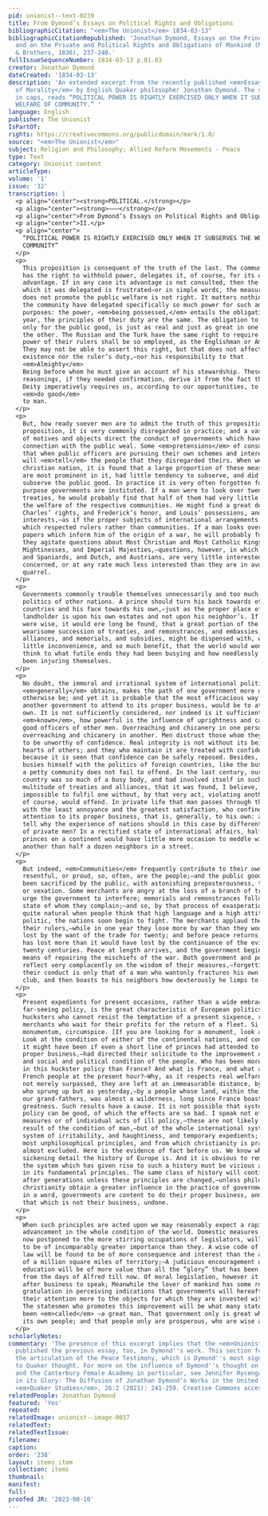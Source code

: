 ```yaml
---
pid: unionist--text-0239
title: From Dymond’s Essays on Political Rights and Obligations
bibliographicCitation: "<em>The Unionist</em> 1834-03-13"
bibliographicCitationRepublished: 'Jonathan Dymond, Essays on the Principles of Morality,
  and on the Private and Political Rights and Obligations of Mankind (New York: Harper
  & Brothers, 1836), 237-240.'
fullIssueSequenceNumber: 1834-03-13 p.01.03
creator: Jonathan Dymond
dateCreated: '1834-03-13'
description: 'An extended excerpt from the recently published <em>Essays on the Principles
  of Morality</em> by English Quaker philosopher Jonathan Dymond. The subtitle, all
  in caps, reads “POLITICAL POWER IS RIGHTLY EXERCISED ONLY WHEN IT SUBSERVES THE
  WELFARE OF COMMUNITY.” '
language: English
publisher: The Unionist
IsPartOf: 
rights: https://creativecommons.org/publicdomain/mark/1.0/
source: "<em>The Unionist</em>"
subject: Religion and Philosophy; Allied Reform Movements - Peace
type: Text
category: Unionist content
articleType: 
volume: '1'
issue: '32'
transcription: |
  <p align="center"><strong>POLITICAL.</strong></p>
  <p align="center"><strong>———</strong></p>
  <p align="center">From Dymond’s Essays on Political Rights and Obligations</p>
  <p align="center">II.</p>
  <p align="center">
    “POLITICAL POWER IS RIGHTLY EXERCISED ONLY WHEN IT SUBSERVES THE WELFARE OF
    COMMUNITY”
  </p>
  <p>
    This proposition is consequent of the truth of the last. The community which
    has the right to withhold power, delegates it, of course, for its own
    advantage. If in any case its advantage is not consulted, then the object for
    which it was delegated is frustrated—or in simple words, the measure which
    does not promote the public welfare is not right. It matters nothing whether
    the community have delegated specifically so much power for such and such
    purposes: the power, <em>being possessed,</em> entails the obligation. Whether a sovereign derives absolute authority for a
    year, the principles of their duty are the same. The obligation to employ it
    only for the public good, is just as real and just as great in one case as in
    the other. The Russian and the Turk have the same right to require that the
    power of their rulers shall be so employed, as the Englishman or American.
    They may not be able to assert this right, but that does not affect its
    existence nor the ruler’s duty,—nor his responsibility to that
    <em>Almighty</em>
    Being before whom he must give an account of his stewardship. These
    reasonings, if they needed confirmation, derive it from the fact that the
    Deity imperatively requires us, according to our opportunities, to
    <em>do good</em>
    to man.
  </p>
  <p>
    But, how ready soever men are to admit the truth of this proposition as a
    proposition, it is very commonly disregarded in practice; and a vast variety
    of motives and objects direct the conduct of governments which have no
    connection with the public weal. Some <em>pretensions</em> of consulting the public weal are, indeed, usual. It is not to be supposed
    that when public officers are pursuing their own schemes and interests, they
    will <em>tell</em> the people that they disregarded theirs. When we look over the history of a
    christian nation, it is found that a large proportion of these measures which
    are most prominent in it, had little tendency to subserve, and did not
    subserve the public good. In practice it is very often forgotten for what
    purpose governments are instituted. If a man were to look over twenty
    treaties, he would probably find that half of them had very little to do with
    the welfare of the respective communities. He might find a great deal about
    Charles’ rights, and Frederick’s honor, and Louis’ possessions, and Francis’
    interests,—as if the proper subjects of international arrangements were those
    which respected rulers rather than communities. If a man looks over the state
    papers which inform him of the origin of a war, he will probably fund that
    they agitate questions about Most Christian and Most Catholic Kings, and High
    Mightinesses, and Imperial Majesties,—questions, however, in which Frenchmen,
    and Spaniards, and Dutch, and Austrians, are very little interested or
    concerned, or at any rate much less interested than they are in avoiding the
    quarrel.
  </p>
  <p>
    Governments commonly trouble themselves unnecessarily and too much with the
    politics of other nations. A prince should turn his back towards other
    countries and his face towards his own,—just as the proper place of a
    landholder is upon his own estates and not upon his neighbor’s. If governments
    were wise, it would ere long be found, that a great portion of the endless and
    wearisome succession of treaties, and remonstrances, and embassies, and
    alliances, and memorials, and subsidies, might be dispensed with, with so
    little inconvenience, and so much benefit, that the world would wonder to
    think to what futile ends they had been busying and how needlessly they had
    been injuring themselves.
  </p>
  <p>
    No doubt, the immoral and irrational system of international politics which
    <em>generally</em> obtains, makes the path of one government more difficult than it would
    otherwise be; and yet it is probable that the most efficacious way of inducing
    another government to attend to its proper business, would be to attend to our
    own. It is not sufficiently considered, nor indeed is it sufficiently
    <em>known</em>, how powerful is the influence of uprightness and candor in conciliating the
    good officers of other men. Overreaching and chicanery in one person, induce
    overreaching and chicanery in another. Men distrust those whom they perceive
    to be unworthy of confidence. Real integrity is not without its being vouched in the
    hearts of others; and they who maintain it are treated with confidence,
    because it is seen that confidence can be safely reposed. Besides, he who
    busies himself with the politics of foreign countries, like the busy bodies in
    a petty community does not fail to offend. In the last century, our own
    country was so much of a busy body, and had involved itself in such a
    multitude of treaties and alliances, that it was found, I believe, quite
    impossible to fulfil one without, by that very act, violating another. This,
    of course, would offend. In private life that man passes through the world
    with the least annoyance and the greatest satisfaction, who confines his
    attention to its proper business, that is, generally, to his own: and who can
    tell why the experience of nations should in this case by different from that
    of private men? In a rectified state of international affairs, half a dozen
    princes on a continent would have little more occasion to meddle with one
    another than half a dozen neighbors in a street.
  </p>
  <p>
    But indeed, <em>Communities</em> frequently contribute to their own injury. If governors are ambitious, or
    resentful, or proud, so, often, are the people;—and the public good has often
    been sacrificed by the public, with astonishing preposterousness, to jealousy
    or vexation. Some merchants are angry at the loss of a branch of trade; they
    urge the government to interfere; memorials and remonstrances follow to the
    state of whom they complain;—and so, by that process of exasperation which is
    quite natural when people think that high language and a high attitude is
    politic, the nations soon begin to fight. The merchants applaud the spirit of
    their rulers,—while in one year they lose more by war than they would have
    lost by the want of the trade for twenty; and before peace returns, the nation
    has lost more than it would have lost by the continuance of the evil for
    twenty centuries. Peace at length arrives, and the government begins to devise
    means of repairing the mischiefs of the war. Both government and people
    reflect very complacently on the wisdom of their measures,—forgetting that
    their conduct is only that of a man who wantonly fractures his own leg with a
    club, and then boasts to his neighbors how dexterously he limps to a surgeon.
  </p>
  <p>
    Present expedients for present occasions, rather than a wide embracing and
    far-seeing policy, is the great characteristic of European politics. We are
    hucksters who cannot resist the temptation of a present sixpence, rather than
    merchants who wait for their profits for the return of a fleet. Si quaeris
    monumentum, circumspice. [If you are looking for a monument, look around.]
    Look at the condition of either of the continental nations, and consider what
    it might have been if even a short line of princes had attended to their
    proper business,—had directed their solicitude to the improvement of the moral
    and social and political condition of the people. Who has been more successful
    in this huckster policy than France? And what is France, and what are the
    French people at the present hour?—Why, as it respects real welfare they are
    not merely surpassed, they are left at an immeasurable distance, by a people
    who sprung up but as yesterday,—by a people whose land, within the memory of
    our grand-fathers, was almost a wilderness, long since France boasted of her
    greatness. Such results have a cause. It is not possible that systems of
    policy can be good, of which the effects are so bad. I speak not of particular
    measures or of individual acts of ill policy,—these are not likely to be the
    result of the condition of man,—but of the whole international system,—a
    system of irritability, and haughtiness, and temporary expedients; a system of
    most unphilosophical principles, and from which christianity is practically
    almost excluded. Here is the evidence of fact before us. We know what a
    sickening detail the history of Europe is. And it is obvious to remark, that
    the system which has given rise to such a history must be vicious and mistaken
    in its fundamental principles. The same class of history will continue to
    after generations unless these principles are changed,—unless philosophy and
    christianity obtain a greater influence in the practice of government; unless,
    in a word, governments are content to do their proper business, and to leave
    that which is not their business, undone.
  </p>
  <p>
    When such principles are acted upon we may reasonably expect a rapid
    advancement in the whole condition of the world. Domestic measures which are
    now postponed to the more stirring occupations of legislators, will be found
    to be of incomparably greater importance than they. A wise code of criminal
    law will be found to be of more consequence and interest than the acquisition
    of a million square miles of territory;—A judicious encouragement of general
    education will be of more value than all the “glory” that has been acquired
    from the days of Alfred till now. Of moral legislation, however it will be our
    after business to speak; Meanwhile the lover of mankind has some reason for
    gratulation in perceiving indications that governments will hereafter direct
    their attention more to the objects for which they are invested with power.
    The statesmen who promotes this improvement will be what many statesmen have
    been <em>called</em> —a great man. That government only is great which promotes the prosperity of
    its own people; and that people only are prosperous, who are wise and happy.
  </p>
scholarlyNotes: 
commentary: 'The presence of this excerpt implies that the <em>Unionist</em> had likely
  published the previous essay, too, in Dymond''s work. This section forms part of
  the articulation of the Peace Testimony, which is Dymond''s most signficant contribution
  to Quaker thought. For more on the influence of Dymond''s thought on American Abolition
  and the Canterbury Female Academy in particular, see Jennifer Rycenga, “The Sun
  in its Glory: The Diffusion of Jonathan Dymond’s Works in the United States, 1831-1836.”
  <em>Quaker Studies</em>, 26:2 (2021): 241-259. Creative Commons access at https://liverpooluniversitypress.co.uk/journals/article/66637/ '
relatedPeople: Jonathan Dymond
featured: 'Yes'
repeated: 
relatedImage: unionist--image-0037
relatedText: 
relatedTextIssue: 
filename: 
caption: 
order: '238'
layout: items_item
collection: items
thumbnail: 
manifest: 
full: 
proofed JR: '2023-08-10'
---
```

